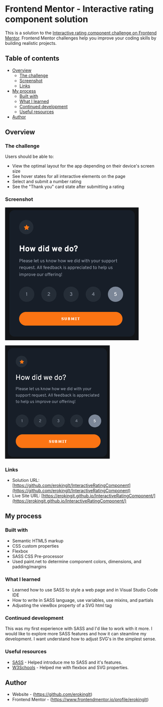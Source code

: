 # Frontend Mentor - Interactive rating component solution

This is a solution to the [Interactive rating component challenge on Frontend Mentor](https://www.frontendmentor.io/challenges/interactive-rating-component-koxpeBUmI). Frontend Mentor challenges help you improve your coding skills by building realistic projects. 

## Table of contents

- [Overview](#overview)
  - [The challenge](#the-challenge)
  - [Screenshot](#screenshot)
  - [Links](#links)
- [My process](#my-process)
  - [Built with](#built-with)
  - [What I learned](#what-i-learned)
  - [Continued development](#continued-development)
  - [Useful resources](#useful-resources)
- [Author](#author)

## Overview

### The challenge

Users should be able to:

- View the optimal layout for the app depending on their device's screen size
- See hover states for all interactive elements on the page
- Select and submit a number rating
- See the "Thank you" card state after submitting a rating

### Screenshot

![Desktop](./images/Screenshot_Desktop.png "Desktop Layout")

![Mobile](./images/Screenshot_Mobile.png "Mobile Layout")

### Links

- Solution URL: [https://github.com/erokingIt/InteractiveRatingComponent](https://github.com/erokingIt/InteractiveRatingComponent)
- Live Site URL: [https://erokingit.github.io/InteractiveRatingComponent/](https://erokingit.github.io/InteractiveRatingComponent/)

## My process

### Built with

- Semantic HTML5 markup
- CSS custom properties
- Flexbox
- SASS CSS Pre-processor
- Used paint.net to determine component colors, dimensions, and padding/margins

### What I learned

- Learned how to use SASS to style a web page and in Visual Studio Code IDE
- How to write in SASS language, use variables, use mixins, and partials
- Adjusting the viewBox property of a SVG html tag

### Continued development

This was my first experience with SASS and I'd like to work with it more. I would like to explore more SASS features and how it can steamline my development. I want understand how to adjust SVG's in the simplest sense.

### Useful resources

- [SASS](https://sass-lang.com/) - Helped introduce me to SASS and it's features.
- [W3Schools](https://www.w3schools.com/) - Helped me with flexbox and SVG properties.

## Author

- Website - (https://github.com/erokingIt)
- Frontend Mentor - (https://www.frontendmentor.io/profile/erokingIt)
